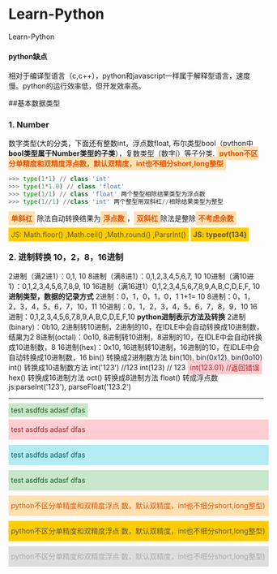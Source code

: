 
<style>

    .success {
        padding:5px;
        display:inline;
        color:#1B5E20;
        background-color:#C8E6C9;
    }
    .warning {
        padding:5px;
        display:inline;
        color:#E65100;
        background-color:#FFE0B2;
        width:100%;
    }
    .danger {
        padding:5px;
        display:inline;
        color:#B71C1C;
        background-color:#FFCDD2;
    }
    .info {
        padding:5px;
        display:inline;
        color:#006064;
        background-color:#B2EBF2;
    }
    .doubt {
        padding:5px;
        display:inline;
        color:#AAA;
        background-color:#DDDDDD;
    }
    .asso {
        padding:5px;
        display:inline;
        color:#555;
        background-color:#FFCC00;        
    }
    
    .alert {
        display:inline-block;
        width:100%;
        padding:5px;
        line-height:30px;
        margin-top:10px;
    }
</style>


# Learn-Python
Learn-Python
#### python缺点
相对于编译型语言（c,c++），python和javascript一样属于解释型语言，速度慢。python的运行效率低，但开发效率高。


##基本数据类型
### 1. Number
数字类型(大的分类，下面还有整数int，浮点数float, 布尔类型bool（python中**bool类型属于Number类型的子类**），复数类型（数字j）等子分类.
<span class="warning"><b>python不区分单精度和双精度浮点数，默认双精度，int也不细分short,long整型</b></span>
```python
>>> type(1*1) // class 'int'
>>> type(1*1.0) // class 'float'
>>> type(1/1) // class 'float' 两个整型相除结果类型为浮点数
>>> type(1//1) //class 'int' 两个整型用双斜杠//相除结果类型为整型
```
<b class="warning">单斜杠</b> 除法自动转换结果为<b class="warning">浮点数</b>，<b class="warning">双斜杠</b>除法是整除<b class="warning">不考虑余数</b>

<span class="asso">JS: Math.floor()  ,Math.ceil()   ,Math.round()   ,ParsrInt()</span>
<b class="asso">JS: typeof(134) </b>


### 2. 进制转换 10，2，8，16进制

2进制（满2进1）：0,1, 10
8进制（满8进1）：0,1,2,3,4,5,6,7, 10
10进制（满10进1）：0,1,2,3,4,5,6,7,8,9, 10
16进制（满16进1）0,1,2,3,4,5,6,7,8,9,A,B,C,D,E,F, 10
**进制类型，数据的记录方式**
2进制：0，1，0，1，0，1 1+1= 10
8进制：0，1，2，3，4，5，6，7，10，11
10进制：0，1，2，3，4，5，6，7，8，9，10
16进制：0,1,2,3,4,5,6,7,8,9,A,B,C,D,E,F,10
**python进制表示方法及转换**
2进制(binary)：0b10, 2进制转10进制，2进制的10，在IDLE中会自动转换成10进制数，结果为2
8进制(octal)：0o10, 8进制转10进制，8进制的10，在IDLE中会自动转换成10进制数，8
16进制(hex)：0x10, 16进制转10进制，16进制的10，在IDLE中会自动转换成10进制数，16
bin() 转换成2进制数方法
bin(10), bin(0x12), bin(0o10)
int() 转换成10进制数方法
int('123') //123
int(123) // 123
<span class="danger"> int(123.01) //返回错误 </span>
hex() 转换成16进制方法
oct() 转换成8进制方法
float() 转成浮点数
js:parseInt('123'), parseFloat('123.2')

----
<span class="success">
    test asdfds adasf dfas 
</span>

<span class="alert danger">
    test asdfds adasf dfas 
</span>

<span class="alert info">
    test asdfds adasf dfas 
</span>


<span class="alert success">
    test asdfds adasf dfas 
</span>

<div class="alert warning">python不区分单精度和双精度浮点
数，默认双精度，int也不细分short,long整型)
</div>

<div class="alert asso">python不区分单精度和双精度浮点
数，默认双精度，int也不细分short,long整型)
</div>

<div class="alert doubt">python不区分单精度和双精度浮点
数，默认双精度，int也不细分short,long整型)
</div>


